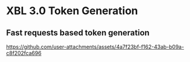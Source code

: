 # XBL 3.0 Token Generation

## Fast requests based token generation
https://github.com/user-attachments/assets/4a7f23bf-f162-43ab-b09a-c8f202fca696
